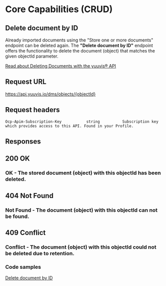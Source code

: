 # Core Capabilities (CRUD)

## Delete document by ID

Already imported documents using the "Store one or more documents" endpoint can be deleted again.
The **"Delete document by ID"** endpoint offers the functionality to delete the document (object) that matches the given objectId parameter.


[Read about Deleting Documents with the yuuvis® API](https://yuuvis.io/how-to/delete)

## Request URL

https://api.yuuvis.io/dms/objects/{objectId}

## Request headers

```
Ocp-Apim-Subscription-Key           string          Subscription key which provides access to this API. Found in your Profile.

```

## Responses

## 200 OK

### OK - The stored document (object) with this objectId has been deleted.

## 404 Not Found

### Not Found - The document (object) with this objectId can not be found.

## 409 Conflict

### Conflict - The document (object) with this objectId could not be deleted due to retention.

### Code samples

[Delete document by ID](./Delete-Object.html)
